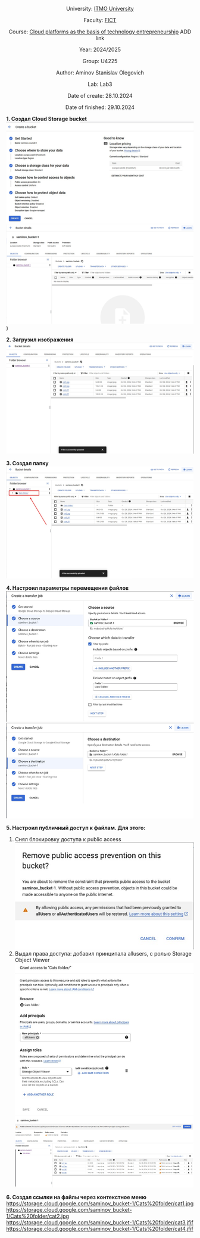 <div align="center">
  
University: [ITMO University](https://itmo.ru/ru/)  

Faculty: [FICT](https://fict.itmo.ru)  

Course: [Cloud platforms as the basis of technology entrepreneurship](https://) ADD link  

Year: 2024/2025  

Group: U4225  

Author: Aminov Stanislav Olegovich  

Lab: Lab3  

Date of create: 28.10.2024  

Date of finished: 29.10.2024 
</div>

**1. Создал Cloud Storage bucket**
![](https://github.com/STAM1-lab/2024_2025-cloud-platforms-as-the-basis-of-technology-entrepreneurship-U4225-aminov_s_o/blob/main/lab3/lab3_screenshots/img1.jpg)
![](https://github.com/STAM1-lab/2024_2025-cloud-platforms-as-the-basis-of-technology-entrepreneurship-U4225-aminov_s_o/blob/main/lab3/lab3_screenshots/img2.jpg))

**2. Загрузил изображения**
![](https://github.com/STAM1-lab/2024_2025-cloud-platforms-as-the-basis-of-technology-entrepreneurship-U4225-aminov_s_o/blob/main/lab3/lab3_screenshots/img3.jpg)

**3. Создал папку**
![](https://github.com/STAM1-lab/2024_2025-cloud-platforms-as-the-basis-of-technology-entrepreneurship-U4225-aminov_s_o/blob/main/lab3/lab3_screenshots/img4.jpg)

**4. Настроил параметры перемещения файлов**
![](https://github.com/STAM1-lab/2024_2025-cloud-platforms-as-the-basis-of-technology-entrepreneurship-U4225-aminov_s_o/blob/main/lab3/lab3_screenshots/img6.jpg)
![](https://github.com/STAM1-lab/2024_2025-cloud-platforms-as-the-basis-of-technology-entrepreneurship-U4225-aminov_s_o/blob/main/lab3/lab3_screenshots/img5.jpg)

**5. Настроил публичный доступ к файлам. Для этого:**
1. Снял блокировку доступа к public access
![](https://github.com/STAM1-lab/2024_2025-cloud-platforms-as-the-basis-of-technology-entrepreneurship-U4225-aminov_s_o/blob/main/lab3/lab3_screenshots/img7.jpg)
2. Выдал права доступа: добавил принципала allusers, с ролью Storage Object Viewer 
![](https://github.com/STAM1-lab/2024_2025-cloud-platforms-as-the-basis-of-technology-entrepreneurship-U4225-aminov_s_o/blob/main/lab3/lab3_screenshots/img8.jpg)
![](https://github.com/STAM1-lab/2024_2025-cloud-platforms-as-the-basis-of-technology-entrepreneurship-U4225-aminov_s_o/blob/main/lab3/lab3_screenshots/img12.jpg)

**6. Создал ссылки на файлы через контекстное меню**  
https://storage.cloud.google.com/saminov_bucket-1/Cats%20folder/cat1.jpg  
https://storage.cloud.google.com/saminov_bucket-1/Cats%20folder/cat2.jpg  
https://storage.cloud.google.com/saminov_bucket-1/Cats%20folder/cat3.jfif  
https://storage.cloud.google.com/saminov_bucket-1/Cats%20folder/cat4.jfif  


